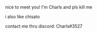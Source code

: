 nice to meet you! I'm Charls and pls kill me

i also like chisato 

contact me thru discord: Charls#3527
